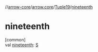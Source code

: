 //[arrow-core](../../../index.md)/[arrow.core](../index.md)/[Tuple19](index.md)/[nineteenth](nineteenth.md)

# nineteenth

[common]\
val [nineteenth](nineteenth.md): [S](index.md)
